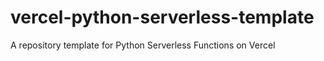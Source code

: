 # vercel-python-serverless-template
 A repository template for Python Serverless Functions on Vercel
